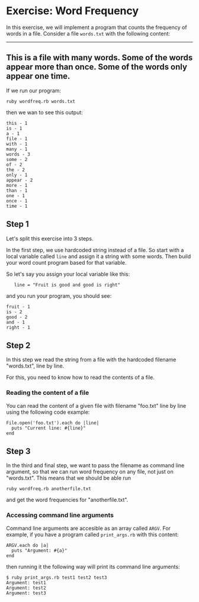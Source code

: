 # Exercise: Word Frequency

In this exercise, we will implement a program that counts the frequency of words in a file. Consider a file `words.txt` with the following content:

---
This is a file with many words.
Some of the words appear more than once.
Some of the words only appear one time.
---

If we run our program:

```
ruby wordfreq.rb words.txt
```

then we wan to see this output:

```
this - 1
is - 1
a - 1
file - 1
with - 1
many - 1
words - 3
some - 2
of - 2
the - 2
only - 1
appear - 2
more - 1
than - 1
one - 1
once - 1
time - 1
```

## Step 1

Let's split this exercise into 3 steps.

In the first step, we use hardcoded string instead of a file.
So start with a local variable called `line` and assign it a string with some words. Then build your word count program based for that variable.

So let's say you assign your local variable like this:

```
   line = "Fruit is good and good is right"
```

and you run your program, you should see:
```
fruit - 1
is - 2
good - 2
and - 1
right - 1
```


## Step 2

In this step we read the string from a file with the hardcoded filename "words.txt", line by line.

For this, you need to know how to read the contents of a file.


### Reading the content of a file

You can read the content of a given file with filename "foo.txt" line by line using the following code example:

```
File.open('foo.txt').each do |line|
  puts "Current line: #{line}"
end
```


## Step 3

In the third and final step, we want to pass the filename as command line argument, so that we can run word frequency on any file, not just on "words.txt". This means that we should be able run

```
ruby wordfreq.rb anotherfile.txt
```

and get the word frequencies for "anotherfile.txt".


### Accessing command line arguments

Command line arguments are accesible as an array called `ARGV`. For example, if you have a program called `print_args.rb` with this content:

```
ARGV.each do |a|
  puts "Argument: #{a}"
end
```

then running it the following way will print its command line arguments:

```
$ ruby print_args.rb test1 test2 test3
Argument: test1
Argument: test2
Argument: test3
```

